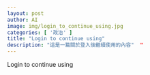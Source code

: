 ```yaml
---
layout: post
author: AI
image: img/login_to_continue_using.jpg
categories: [ '政治' ]
title: "Login to continue using"  
description: "這是一篇關於登入後繼續使用的內容"  "
---
```

Login to continue using